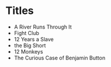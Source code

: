 # Titles

- A River Runs Through It
- Fight Club
- 12 Years a Slave
- the Big Short
- 12 Monkeys
- The Curious Case of Benjamin Button
